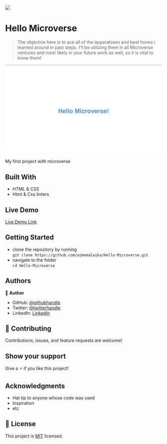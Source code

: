 ![](https://img.shields.io/badge/Microverse-blueviolet)


# Hello Microverse

> The objective here is to ace all of the apparatuses and best hones i learned around in past steps. I'll be utilizing them in all Microverse ventures and most likely in your future work as well, so it is vital to know them!

![screenshot](./ScreenShot.png)

My first project with microverse
## Built With

- HTML & CSS
- Html & Css linters

## Live Demo

[Live Demo Link](https://livedemo.com)


## Getting Started
- clone the repository by running\
    `git clone https://github.com/aimemalaika/Hello-Microverse.git`
- navigate to the folder\
    `cd Hello-Microverse`

## Authors

👤 **Author**

- GitHub: [@githubhandle](https://github.com/aimemalaika)
- Twitter: [@twitterhandle](https://twitter.com/Aime_Malaika)
- LinkedIn: [LinkedIn](https://linkedin.com/in/aimemalaika)

## 🤝 Contributing

Contributions, issues, and feature requests are welcome!

## Show your support

Give a ⭐️ if you like this project!

## Acknowledgments

- Hat tip to anyone whose code was used
- Inspiration
- etc

## 📝 License

This project is [MIT](./MIT.md) licensed.